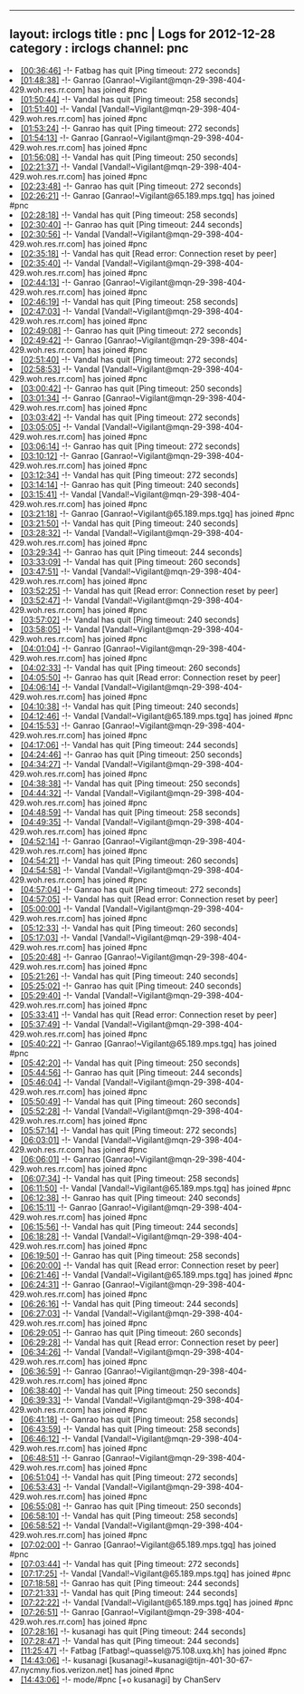 
---
layout: irclogs
title : pnc | Logs for 2012-12-28
category : irclogs
channel: pnc
---
<li class="logitem"><a href="#00:36:46" name="00:36:46" class="time">[00:36:46]</a> -!- <span class="quit">Fatbag</span> has quit [Ping timeout: 272 seconds] </li>
<li class="logitem"><a href="#01:48:38" name="01:48:38" class="time">[01:48:38]</a> -!- <span class="join">Ganrao</span> [Ganrao!~Vigilant@mqn-29-398-404-429.woh.res.rr.com] has joined #pnc </li>
<li class="logitem"><a href="#01:50:44" name="01:50:44" class="time">[01:50:44]</a> -!- <span class="quit">Vandal</span> has quit [Ping timeout: 258 seconds] </li>
<li class="logitem"><a href="#01:51:40" name="01:51:40" class="time">[01:51:40]</a> -!- <span class="join">Vandal</span> [Vandal!~Vigilant@mqn-29-398-404-429.woh.res.rr.com] has joined #pnc </li>
<li class="logitem"><a href="#01:53:24" name="01:53:24" class="time">[01:53:24]</a> -!- <span class="quit">Ganrao</span> has quit [Ping timeout: 272 seconds] </li>
<li class="logitem"><a href="#01:54:13" name="01:54:13" class="time">[01:54:13]</a> -!- <span class="join">Ganrao</span> [Ganrao!~Vigilant@mqn-29-398-404-429.woh.res.rr.com] has joined #pnc </li>
<li class="logitem"><a href="#01:56:08" name="01:56:08" class="time">[01:56:08]</a> -!- <span class="quit">Vandal</span> has quit [Ping timeout: 250 seconds] </li>
<li class="logitem"><a href="#02:21:37" name="02:21:37" class="time">[02:21:37]</a> -!- <span class="join">Vandal</span> [Vandal!~Vigilant@mqn-29-398-404-429.woh.res.rr.com] has joined #pnc </li>
<li class="logitem"><a href="#02:23:48" name="02:23:48" class="time">[02:23:48]</a> -!- <span class="quit">Ganrao</span> has quit [Ping timeout: 272 seconds] </li>
<li class="logitem"><a href="#02:26:21" name="02:26:21" class="time">[02:26:21]</a> -!- <span class="join">Ganrao</span> [Ganrao!~Vigilant@65.189.mps.tgq] has joined #pnc </li>
<li class="logitem"><a href="#02:28:18" name="02:28:18" class="time">[02:28:18]</a> -!- <span class="quit">Vandal</span> has quit [Ping timeout: 258 seconds] </li>
<li class="logitem"><a href="#02:30:40" name="02:30:40" class="time">[02:30:40]</a> -!- <span class="quit">Ganrao</span> has quit [Ping timeout: 244 seconds] </li>
<li class="logitem"><a href="#02:30:56" name="02:30:56" class="time">[02:30:56]</a> -!- <span class="join">Vandal</span> [Vandal!~Vigilant@mqn-29-398-404-429.woh.res.rr.com] has joined #pnc </li>
<li class="logitem"><a href="#02:35:18" name="02:35:18" class="time">[02:35:18]</a> -!- <span class="quit">Vandal</span> has quit [Read error: Connection reset by peer] </li>
<li class="logitem"><a href="#02:35:40" name="02:35:40" class="time">[02:35:40]</a> -!- <span class="join">Vandal</span> [Vandal!~Vigilant@mqn-29-398-404-429.woh.res.rr.com] has joined #pnc </li>
<li class="logitem"><a href="#02:44:13" name="02:44:13" class="time">[02:44:13]</a> -!- <span class="join">Ganrao</span> [Ganrao!~Vigilant@mqn-29-398-404-429.woh.res.rr.com] has joined #pnc </li>
<li class="logitem"><a href="#02:46:19" name="02:46:19" class="time">[02:46:19]</a> -!- <span class="quit">Vandal</span> has quit [Ping timeout: 258 seconds] </li>
<li class="logitem"><a href="#02:47:03" name="02:47:03" class="time">[02:47:03]</a> -!- <span class="join">Vandal</span> [Vandal!~Vigilant@mqn-29-398-404-429.woh.res.rr.com] has joined #pnc </li>
<li class="logitem"><a href="#02:49:08" name="02:49:08" class="time">[02:49:08]</a> -!- <span class="quit">Ganrao</span> has quit [Ping timeout: 272 seconds] </li>
<li class="logitem"><a href="#02:49:42" name="02:49:42" class="time">[02:49:42]</a> -!- <span class="join">Ganrao</span> [Ganrao!~Vigilant@mqn-29-398-404-429.woh.res.rr.com] has joined #pnc </li>
<li class="logitem"><a href="#02:51:40" name="02:51:40" class="time">[02:51:40]</a> -!- <span class="quit">Vandal</span> has quit [Ping timeout: 272 seconds] </li>
<li class="logitem"><a href="#02:58:53" name="02:58:53" class="time">[02:58:53]</a> -!- <span class="join">Vandal</span> [Vandal!~Vigilant@mqn-29-398-404-429.woh.res.rr.com] has joined #pnc </li>
<li class="logitem"><a href="#03:00:42" name="03:00:42" class="time">[03:00:42]</a> -!- <span class="quit">Ganrao</span> has quit [Ping timeout: 250 seconds] </li>
<li class="logitem"><a href="#03:01:34" name="03:01:34" class="time">[03:01:34]</a> -!- <span class="join">Ganrao</span> [Ganrao!~Vigilant@mqn-29-398-404-429.woh.res.rr.com] has joined #pnc </li>
<li class="logitem"><a href="#03:03:42" name="03:03:42" class="time">[03:03:42]</a> -!- <span class="quit">Vandal</span> has quit [Ping timeout: 272 seconds] </li>
<li class="logitem"><a href="#03:05:05" name="03:05:05" class="time">[03:05:05]</a> -!- <span class="join">Vandal</span> [Vandal!~Vigilant@mqn-29-398-404-429.woh.res.rr.com] has joined #pnc </li>
<li class="logitem"><a href="#03:06:14" name="03:06:14" class="time">[03:06:14]</a> -!- <span class="quit">Ganrao</span> has quit [Ping timeout: 272 seconds] </li>
<li class="logitem"><a href="#03:10:12" name="03:10:12" class="time">[03:10:12]</a> -!- <span class="join">Ganrao</span> [Ganrao!~Vigilant@mqn-29-398-404-429.woh.res.rr.com] has joined #pnc </li>
<li class="logitem"><a href="#03:12:34" name="03:12:34" class="time">[03:12:34]</a> -!- <span class="quit">Vandal</span> has quit [Ping timeout: 272 seconds] </li>
<li class="logitem"><a href="#03:14:14" name="03:14:14" class="time">[03:14:14]</a> -!- <span class="quit">Ganrao</span> has quit [Ping timeout: 240 seconds] </li>
<li class="logitem"><a href="#03:15:41" name="03:15:41" class="time">[03:15:41]</a> -!- <span class="join">Vandal</span> [Vandal!~Vigilant@mqn-29-398-404-429.woh.res.rr.com] has joined #pnc </li>
<li class="logitem"><a href="#03:21:18" name="03:21:18" class="time">[03:21:18]</a> -!- <span class="join">Ganrao</span> [Ganrao!~Vigilant@65.189.mps.tgq] has joined #pnc </li>
<li class="logitem"><a href="#03:21:50" name="03:21:50" class="time">[03:21:50]</a> -!- <span class="quit">Vandal</span> has quit [Ping timeout: 240 seconds] </li>
<li class="logitem"><a href="#03:28:32" name="03:28:32" class="time">[03:28:32]</a> -!- <span class="join">Vandal</span> [Vandal!~Vigilant@mqn-29-398-404-429.woh.res.rr.com] has joined #pnc </li>
<li class="logitem"><a href="#03:29:34" name="03:29:34" class="time">[03:29:34]</a> -!- <span class="quit">Ganrao</span> has quit [Ping timeout: 244 seconds] </li>
<li class="logitem"><a href="#03:33:09" name="03:33:09" class="time">[03:33:09]</a> -!- <span class="quit">Vandal</span> has quit [Ping timeout: 260 seconds] </li>
<li class="logitem"><a href="#03:47:51" name="03:47:51" class="time">[03:47:51]</a> -!- <span class="join">Vandal</span> [Vandal!~Vigilant@mqn-29-398-404-429.woh.res.rr.com] has joined #pnc </li>
<li class="logitem"><a href="#03:52:25" name="03:52:25" class="time">[03:52:25]</a> -!- <span class="quit">Vandal</span> has quit [Read error: Connection reset by peer] </li>
<li class="logitem"><a href="#03:52:47" name="03:52:47" class="time">[03:52:47]</a> -!- <span class="join">Vandal</span> [Vandal!~Vigilant@mqn-29-398-404-429.woh.res.rr.com] has joined #pnc </li>
<li class="logitem"><a href="#03:57:02" name="03:57:02" class="time">[03:57:02]</a> -!- <span class="quit">Vandal</span> has quit [Ping timeout: 240 seconds] </li>
<li class="logitem"><a href="#03:58:05" name="03:58:05" class="time">[03:58:05]</a> -!- <span class="join">Vandal</span> [Vandal!~Vigilant@mqn-29-398-404-429.woh.res.rr.com] has joined #pnc </li>
<li class="logitem"><a href="#04:01:04" name="04:01:04" class="time">[04:01:04]</a> -!- <span class="join">Ganrao</span> [Ganrao!~Vigilant@mqn-29-398-404-429.woh.res.rr.com] has joined #pnc </li>
<li class="logitem"><a href="#04:02:33" name="04:02:33" class="time">[04:02:33]</a> -!- <span class="quit">Vandal</span> has quit [Ping timeout: 260 seconds] </li>
<li class="logitem"><a href="#04:05:50" name="04:05:50" class="time">[04:05:50]</a> -!- <span class="quit">Ganrao</span> has quit [Read error: Connection reset by peer] </li>
<li class="logitem"><a href="#04:06:14" name="04:06:14" class="time">[04:06:14]</a> -!- <span class="join">Vandal</span> [Vandal!~Vigilant@mqn-29-398-404-429.woh.res.rr.com] has joined #pnc </li>
<li class="logitem"><a href="#04:10:38" name="04:10:38" class="time">[04:10:38]</a> -!- <span class="quit">Vandal</span> has quit [Ping timeout: 240 seconds] </li>
<li class="logitem"><a href="#04:12:46" name="04:12:46" class="time">[04:12:46]</a> -!- <span class="join">Vandal</span> [Vandal!~Vigilant@65.189.mps.tgq] has joined #pnc </li>
<li class="logitem"><a href="#04:15:53" name="04:15:53" class="time">[04:15:53]</a> -!- <span class="join">Ganrao</span> [Ganrao!~Vigilant@mqn-29-398-404-429.woh.res.rr.com] has joined #pnc </li>
<li class="logitem"><a href="#04:17:06" name="04:17:06" class="time">[04:17:06]</a> -!- <span class="quit">Vandal</span> has quit [Ping timeout: 244 seconds] </li>
<li class="logitem"><a href="#04:24:46" name="04:24:46" class="time">[04:24:46]</a> -!- <span class="quit">Ganrao</span> has quit [Ping timeout: 250 seconds] </li>
<li class="logitem"><a href="#04:34:27" name="04:34:27" class="time">[04:34:27]</a> -!- <span class="join">Vandal</span> [Vandal!~Vigilant@mqn-29-398-404-429.woh.res.rr.com] has joined #pnc </li>
<li class="logitem"><a href="#04:38:38" name="04:38:38" class="time">[04:38:38]</a> -!- <span class="quit">Vandal</span> has quit [Ping timeout: 250 seconds] </li>
<li class="logitem"><a href="#04:44:32" name="04:44:32" class="time">[04:44:32]</a> -!- <span class="join">Vandal</span> [Vandal!~Vigilant@mqn-29-398-404-429.woh.res.rr.com] has joined #pnc </li>
<li class="logitem"><a href="#04:48:59" name="04:48:59" class="time">[04:48:59]</a> -!- <span class="quit">Vandal</span> has quit [Ping timeout: 258 seconds] </li>
<li class="logitem"><a href="#04:49:35" name="04:49:35" class="time">[04:49:35]</a> -!- <span class="join">Vandal</span> [Vandal!~Vigilant@mqn-29-398-404-429.woh.res.rr.com] has joined #pnc </li>
<li class="logitem"><a href="#04:52:14" name="04:52:14" class="time">[04:52:14]</a> -!- <span class="join">Ganrao</span> [Ganrao!~Vigilant@mqn-29-398-404-429.woh.res.rr.com] has joined #pnc </li>
<li class="logitem"><a href="#04:54:21" name="04:54:21" class="time">[04:54:21]</a> -!- <span class="quit">Vandal</span> has quit [Ping timeout: 260 seconds] </li>
<li class="logitem"><a href="#04:54:58" name="04:54:58" class="time">[04:54:58]</a> -!- <span class="join">Vandal</span> [Vandal!~Vigilant@mqn-29-398-404-429.woh.res.rr.com] has joined #pnc </li>
<li class="logitem"><a href="#04:57:04" name="04:57:04" class="time">[04:57:04]</a> -!- <span class="quit">Ganrao</span> has quit [Ping timeout: 272 seconds] </li>
<li class="logitem"><a href="#04:57:05" name="04:57:05" class="time">[04:57:05]</a> -!- <span class="quit">Vandal</span> has quit [Read error: Connection reset by peer] </li>
<li class="logitem"><a href="#05:00:00" name="05:00:00" class="time">[05:00:00]</a> -!- <span class="join">Vandal</span> [Vandal!~Vigilant@mqn-29-398-404-429.woh.res.rr.com] has joined #pnc </li>
<li class="logitem"><a href="#05:12:33" name="05:12:33" class="time">[05:12:33]</a> -!- <span class="quit">Vandal</span> has quit [Ping timeout: 260 seconds] </li>
<li class="logitem"><a href="#05:17:03" name="05:17:03" class="time">[05:17:03]</a> -!- <span class="join">Vandal</span> [Vandal!~Vigilant@mqn-29-398-404-429.woh.res.rr.com] has joined #pnc </li>
<li class="logitem"><a href="#05:20:48" name="05:20:48" class="time">[05:20:48]</a> -!- <span class="join">Ganrao</span> [Ganrao!~Vigilant@mqn-29-398-404-429.woh.res.rr.com] has joined #pnc </li>
<li class="logitem"><a href="#05:21:26" name="05:21:26" class="time">[05:21:26]</a> -!- <span class="quit">Vandal</span> has quit [Ping timeout: 240 seconds] </li>
<li class="logitem"><a href="#05:25:02" name="05:25:02" class="time">[05:25:02]</a> -!- <span class="quit">Ganrao</span> has quit [Ping timeout: 240 seconds] </li>
<li class="logitem"><a href="#05:29:40" name="05:29:40" class="time">[05:29:40]</a> -!- <span class="join">Vandal</span> [Vandal!~Vigilant@mqn-29-398-404-429.woh.res.rr.com] has joined #pnc </li>
<li class="logitem"><a href="#05:33:41" name="05:33:41" class="time">[05:33:41]</a> -!- <span class="quit">Vandal</span> has quit [Read error: Connection reset by peer] </li>
<li class="logitem"><a href="#05:37:49" name="05:37:49" class="time">[05:37:49]</a> -!- <span class="join">Vandal</span> [Vandal!~Vigilant@mqn-29-398-404-429.woh.res.rr.com] has joined #pnc </li>
<li class="logitem"><a href="#05:40:22" name="05:40:22" class="time">[05:40:22]</a> -!- <span class="join">Ganrao</span> [Ganrao!~Vigilant@65.189.mps.tgq] has joined #pnc </li>
<li class="logitem"><a href="#05:42:20" name="05:42:20" class="time">[05:42:20]</a> -!- <span class="quit">Vandal</span> has quit [Ping timeout: 250 seconds] </li>
<li class="logitem"><a href="#05:44:56" name="05:44:56" class="time">[05:44:56]</a> -!- <span class="quit">Ganrao</span> has quit [Ping timeout: 244 seconds] </li>
<li class="logitem"><a href="#05:46:04" name="05:46:04" class="time">[05:46:04]</a> -!- <span class="join">Vandal</span> [Vandal!~Vigilant@mqn-29-398-404-429.woh.res.rr.com] has joined #pnc </li>
<li class="logitem"><a href="#05:50:49" name="05:50:49" class="time">[05:50:49]</a> -!- <span class="quit">Vandal</span> has quit [Ping timeout: 260 seconds] </li>
<li class="logitem"><a href="#05:52:28" name="05:52:28" class="time">[05:52:28]</a> -!- <span class="join">Vandal</span> [Vandal!~Vigilant@mqn-29-398-404-429.woh.res.rr.com] has joined #pnc </li>
<li class="logitem"><a href="#05:57:14" name="05:57:14" class="time">[05:57:14]</a> -!- <span class="quit">Vandal</span> has quit [Ping timeout: 272 seconds] </li>
<li class="logitem"><a href="#06:03:01" name="06:03:01" class="time">[06:03:01]</a> -!- <span class="join">Vandal</span> [Vandal!~Vigilant@mqn-29-398-404-429.woh.res.rr.com] has joined #pnc </li>
<li class="logitem"><a href="#06:06:01" name="06:06:01" class="time">[06:06:01]</a> -!- <span class="join">Ganrao</span> [Ganrao!~Vigilant@mqn-29-398-404-429.woh.res.rr.com] has joined #pnc </li>
<li class="logitem"><a href="#06:07:34" name="06:07:34" class="time">[06:07:34]</a> -!- <span class="quit">Vandal</span> has quit [Ping timeout: 258 seconds] </li>
<li class="logitem"><a href="#06:11:50" name="06:11:50" class="time">[06:11:50]</a> -!- <span class="join">Vandal</span> [Vandal!~Vigilant@65.189.mps.tgq] has joined #pnc </li>
<li class="logitem"><a href="#06:12:38" name="06:12:38" class="time">[06:12:38]</a> -!- <span class="quit">Ganrao</span> has quit [Ping timeout: 240 seconds] </li>
<li class="logitem"><a href="#06:15:11" name="06:15:11" class="time">[06:15:11]</a> -!- <span class="join">Ganrao</span> [Ganrao!~Vigilant@mqn-29-398-404-429.woh.res.rr.com] has joined #pnc </li>
<li class="logitem"><a href="#06:15:56" name="06:15:56" class="time">[06:15:56]</a> -!- <span class="quit">Vandal</span> has quit [Ping timeout: 244 seconds] </li>
<li class="logitem"><a href="#06:18:28" name="06:18:28" class="time">[06:18:28]</a> -!- <span class="join">Vandal</span> [Vandal!~Vigilant@mqn-29-398-404-429.woh.res.rr.com] has joined #pnc </li>
<li class="logitem"><a href="#06:19:50" name="06:19:50" class="time">[06:19:50]</a> -!- <span class="quit">Ganrao</span> has quit [Ping timeout: 258 seconds] </li>
<li class="logitem"><a href="#06:20:00" name="06:20:00" class="time">[06:20:00]</a> -!- <span class="quit">Vandal</span> has quit [Read error: Connection reset by peer] </li>
<li class="logitem"><a href="#06:21:46" name="06:21:46" class="time">[06:21:46]</a> -!- <span class="join">Vandal</span> [Vandal!~Vigilant@65.189.mps.tgq] has joined #pnc </li>
<li class="logitem"><a href="#06:24:31" name="06:24:31" class="time">[06:24:31]</a> -!- <span class="join">Ganrao</span> [Ganrao!~Vigilant@mqn-29-398-404-429.woh.res.rr.com] has joined #pnc </li>
<li class="logitem"><a href="#06:26:16" name="06:26:16" class="time">[06:26:16]</a> -!- <span class="quit">Vandal</span> has quit [Ping timeout: 244 seconds] </li>
<li class="logitem"><a href="#06:27:03" name="06:27:03" class="time">[06:27:03]</a> -!- <span class="join">Vandal</span> [Vandal!~Vigilant@mqn-29-398-404-429.woh.res.rr.com] has joined #pnc </li>
<li class="logitem"><a href="#06:29:05" name="06:29:05" class="time">[06:29:05]</a> -!- <span class="quit">Ganrao</span> has quit [Ping timeout: 260 seconds] </li>
<li class="logitem"><a href="#06:29:28" name="06:29:28" class="time">[06:29:28]</a> -!- <span class="quit">Vandal</span> has quit [Read error: Connection reset by peer] </li>
<li class="logitem"><a href="#06:34:26" name="06:34:26" class="time">[06:34:26]</a> -!- <span class="join">Vandal</span> [Vandal!~Vigilant@mqn-29-398-404-429.woh.res.rr.com] has joined #pnc </li>
<li class="logitem"><a href="#06:36:59" name="06:36:59" class="time">[06:36:59]</a> -!- <span class="join">Ganrao</span> [Ganrao!~Vigilant@mqn-29-398-404-429.woh.res.rr.com] has joined #pnc </li>
<li class="logitem"><a href="#06:38:40" name="06:38:40" class="time">[06:38:40]</a> -!- <span class="quit">Vandal</span> has quit [Ping timeout: 250 seconds] </li>
<li class="logitem"><a href="#06:39:33" name="06:39:33" class="time">[06:39:33]</a> -!- <span class="join">Vandal</span> [Vandal!~Vigilant@mqn-29-398-404-429.woh.res.rr.com] has joined #pnc </li>
<li class="logitem"><a href="#06:41:18" name="06:41:18" class="time">[06:41:18]</a> -!- <span class="quit">Ganrao</span> has quit [Ping timeout: 258 seconds] </li>
<li class="logitem"><a href="#06:43:59" name="06:43:59" class="time">[06:43:59]</a> -!- <span class="quit">Vandal</span> has quit [Ping timeout: 258 seconds] </li>
<li class="logitem"><a href="#06:46:12" name="06:46:12" class="time">[06:46:12]</a> -!- <span class="join">Vandal</span> [Vandal!~Vigilant@mqn-29-398-404-429.woh.res.rr.com] has joined #pnc </li>
<li class="logitem"><a href="#06:48:51" name="06:48:51" class="time">[06:48:51]</a> -!- <span class="join">Ganrao</span> [Ganrao!~Vigilant@mqn-29-398-404-429.woh.res.rr.com] has joined #pnc </li>
<li class="logitem"><a href="#06:51:04" name="06:51:04" class="time">[06:51:04]</a> -!- <span class="quit">Vandal</span> has quit [Ping timeout: 272 seconds] </li>
<li class="logitem"><a href="#06:53:43" name="06:53:43" class="time">[06:53:43]</a> -!- <span class="join">Vandal</span> [Vandal!~Vigilant@mqn-29-398-404-429.woh.res.rr.com] has joined #pnc </li>
<li class="logitem"><a href="#06:55:08" name="06:55:08" class="time">[06:55:08]</a> -!- <span class="quit">Ganrao</span> has quit [Ping timeout: 250 seconds] </li>
<li class="logitem"><a href="#06:58:10" name="06:58:10" class="time">[06:58:10]</a> -!- <span class="quit">Vandal</span> has quit [Ping timeout: 258 seconds] </li>
<li class="logitem"><a href="#06:58:52" name="06:58:52" class="time">[06:58:52]</a> -!- <span class="join">Vandal</span> [Vandal!~Vigilant@mqn-29-398-404-429.woh.res.rr.com] has joined #pnc </li>
<li class="logitem"><a href="#07:02:00" name="07:02:00" class="time">[07:02:00]</a> -!- <span class="join">Ganrao</span> [Ganrao!~Vigilant@65.189.mps.tgq] has joined #pnc </li>
<li class="logitem"><a href="#07:03:44" name="07:03:44" class="time">[07:03:44]</a> -!- <span class="quit">Vandal</span> has quit [Ping timeout: 272 seconds] </li>
<li class="logitem"><a href="#07:17:25" name="07:17:25" class="time">[07:17:25]</a> -!- <span class="join">Vandal</span> [Vandal!~Vigilant@65.189.mps.tgq] has joined #pnc </li>
<li class="logitem"><a href="#07:18:58" name="07:18:58" class="time">[07:18:58]</a> -!- <span class="quit">Ganrao</span> has quit [Ping timeout: 244 seconds] </li>
<li class="logitem"><a href="#07:21:33" name="07:21:33" class="time">[07:21:33]</a> -!- <span class="quit">Vandal</span> has quit [Ping timeout: 244 seconds] </li>
<li class="logitem"><a href="#07:22:22" name="07:22:22" class="time">[07:22:22]</a> -!- <span class="join">Vandal</span> [Vandal!~Vigilant@65.189.mps.tgq] has joined #pnc </li>
<li class="logitem"><a href="#07:26:51" name="07:26:51" class="time">[07:26:51]</a> -!- <span class="join">Ganrao</span> [Ganrao!~Vigilant@mqn-29-398-404-429.woh.res.rr.com] has joined #pnc </li>
<li class="logitem"><a href="#07:28:16" name="07:28:16" class="time">[07:28:16]</a> -!- <span class="quit">kusanagi</span> has quit [Ping timeout: 244 seconds] </li>
<li class="logitem"><a href="#07:28:47" name="07:28:47" class="time">[07:28:47]</a> -!- <span class="quit">Vandal</span> has quit [Ping timeout: 244 seconds] </li>
<li class="logitem"><a href="#11:25:47" name="11:25:47" class="time">[11:25:47]</a> -!- <span class="join">Fatbag</span> [Fatbag!~quassel@75.108.uxq.kh] has joined #pnc </li>
<li class="logitem"><a href="#14:43:06" name="14:43:06" class="time">[14:43:06]</a> -!- <span class="join">kusanagi</span> [kusanagi!~kusanagi@tijn-401-30-67-47.nycmny.fios.verizon.net] has joined #pnc </li>
<li class="logitem"><a href="#14:43:06" name="14:43:06" class="time">[14:43:06]</a> -!- mode/<span class="mode">#pnc</span> [+o kusanagi] by ChanServ </li>


